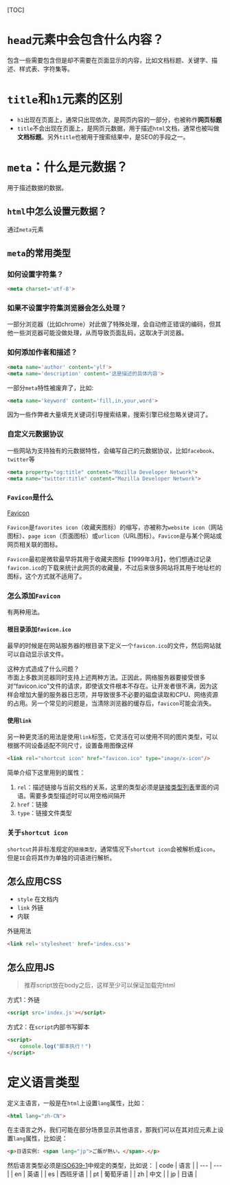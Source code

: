 [TOC]

# `head`元素中会包含什么内容？
包含一些需要包含但是却不需要在页面显示的内容，比如文档标题、关键字、描述、样式表、字符集等。

# `title`和`h1`元素的区别
- `h1`出现在页面上，通常只出现依次，是网页内容的一部分，也被称作**网页标题**
- `title`不会出现在页面上，是网页元数据，用于描述`html`文档，通常也被叫做**文档标题**。另外`title`也被用于搜索结果中，是SEO的手段之一。

# `meta`：什么是元数据？
用于描述数据的数据。

## `html`中怎么设置元数据？
通过`meta`元素

## `meta`的常用类型
### 如何设置字符集？
```html
<meta charset='utf-8'>
```

### 如果不设置字符集浏览器会怎么处理？
一部分浏览器（比如chrome）对此做了特殊处理，会自动修正错误的编码，但其他一些浏览器可能没做处理，从而导致页面乱码，这取决于浏览器。

### 如何添加作者和描述？
```html
<meta name='author' content='ylf'>
<meta name='description' content='这是描述的具体内容'>
```

一部分`meta`特性被废弃了，比如:
```html
<meta name='keyword' content='fill,in,your,word'>
```
因为一些作弊者大量填充关键词引导搜索结果，搜索引擎已经忽略关键词了。

### 自定义元数据协议
一些网站为支持独有的元数据特性，会编写自己的元数据协议，比如`facebook`、`twitter`等
```html
<meta property="og:title" content="Mozilla Developer Network">
<meta name="twitter:title" content="Mozilla Developer Network">
```

### `Favicon`是什么
[Favicon](https://zh.wikipedia.org/wiki/Favicon)

`Favicon`是`favorites icon`（收藏夹图标）的缩写，亦被称为`website icon`（网站图标）、`page icon`（页面图标）或`urlicon`（URL图标）。`Favicon`是与某个网站或网页相关联的图标。

`Favicon`最初是微软最早将其用于收藏夹图标【1999年3月】，他们想通过记录`favicon.ico`的下载来统计此网页的收藏量，不过后来很多网站将其用于地址栏的图标，这个方式就不适用了。

### 怎么添加`Favicon`
有两种用法。

#### 根目录添加`favicon.ico`
最早的时候是在网站服务器的根目录下定义一个`favicon.ico`的文件，然后网站就可以自动显示该文件。

这种方式造成了什么问题？<br/>
市面上多数浏览器同时支持上述两种方法。正因此，网络服务器要接受很多对“favicon.ico”文件的请求，即使该文件根本不存在。让开发者很不满，因为这样会增加大量的服务器日志项，并导致很多不必要的磁盘读取和CPU、网络资源的占用。另一个常见的问题是，当清除浏览器的缓存后，`favicon`可能会消失。

#### 使用`link`
另一种更灵活的用法是使用`link`标签，它灵活在可以使用不同的图片类型，可以根据不同设备适配不同尺寸，设置备用图像这样
```html
<link rel="shortcut icon" href="favicon.ico" type="image/x-icon"/>
```
简单介绍下这里用到的属性：
1. `rel`：描述链接与当前文档的关系，这里的类型必须是[链接类型列表](https://developer.mozilla.org/zh-CN/docs/Web/HTML/Link_types)里面的词语。需要多类型描述时可以用空格间隔开
2. `href`：链接
3. `type`：链接文件类型

### 关于`shortcut icon`
`shortcut`并非标准规定的`链接类型`，通常情况下`shortcut icon`会被解析成`icon`，但是`IE`会将其作为单独的词语进行解析。

## 怎么应用CSS
- `style` 在文档内
- `link` 外链
- 内联

外链用法
```html
<link rel='stylesheet' href='index.css'>
```

## 怎么应用JS
> 推荐script放在body之后，这样至少可以保证加载完html

方式1：外链
```html
<script src='index.js'></script>
```

方式2：在`script`内部书写脚本
```html
<script>
    console.log("脚本执行！")
</script>
```

# 定义语言类型
定义主语言，一般是在`html`上设置`lang`属性，比如：
```html
<html lang="zh-CN">
```

在主语言之外，我们可能在部分场景显示其他语言，那我们可以在其对应元素上设置`lang`属性，比如说：
```html
<p>日语实例: <span lang="jp">ご飯が熱い。</span>.</p>
```

然后语言类型必须是[ISO639-1](https://en.wikipedia.org/wiki/ISO_639-1)中规定的类型，比如说：
| code | 语言 |
| --- | --- | 
| en | 英语 | 
| es | 西班牙语 | 
| pt | 葡萄牙语 | 
| zh | 中文 |
| jp | 日语 | 
